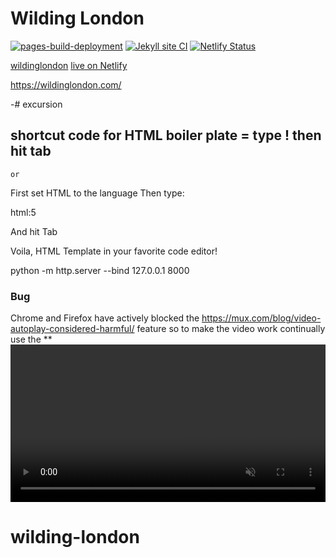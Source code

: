 # Wilding London 

[![pages-build-deployment](https://github.com/SOliv1/excursion/actions/workflows/pages/pages-build-deployment/badge.svg)](https://github.com/SOliv1/excursion/actions/workflows/pages/pages-build-deployment)
[![Jekyll site CI](https://github.com/SOliv1/wilding-london/actions/workflows/jekyll.yml/badge.svg)](https://github.com/SOliv1/wilding-london/actions/workflows/jekyll.yml)
[![Netlify Status](https://api.netlify.com/api/v1/badges/679fb4d6-9370-4231-91ec-4ae82b4049f8/deploy-status?=master)](https://app.netlify.com/sites/wildinglondon/deploys)

[wildinglondon]( https://wildinglondon.com/)
[live on Netlify](https://wildinglondon.netlify.app/)


https://wildinglondon.com/

-# excursion

## shortcut code for HTML boiler plate = type ! then hit tab

    or
First set HTML to the language
Then type:

html:5

And hit Tab

Voila, HTML Template in your favorite code editor!

python -m http.server --bind 127.0.0.1 8000


### Bug 

Chrome and Firefox have actively blocked the <source autoplay loop> https://mux.com/blog/video-autoplay-considered-harmful/
 feature so to make the video work continually use the **<video width="100%" controls autoplay muted> ^^ code instead:
 https://stackoverflow.com/questions/49822790/html5-video-autoplay-not-working# wilding-london
# wilding-london

